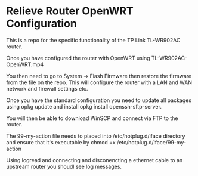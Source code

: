 # Relieve Router OpenWRT Configuration 

This is a repo for the specific functionality of the TP Link TL-WR902AC router.

Once you have configured the router with OpenWRT using TL-WR902AC-OpenWRT.mp4

You then need to go to System -> Flash Firmware then restore the firmware from the file on the repo. This will configure the router with a LAN and WAN network and firewall settings etc.

Once you have the standard configuration you need to update all packages using opkg update and install opkg install openssh-sftp-server.

You will then be able to download WinSCP and connect via FTP to the router.

The 99-my-action file needs to placed into /etc/hotplug.d/iface directory and ensure that it's executable by chmod +x /etc/hotplug.d/iface/99-my-action

Using logread and connecting and disconencting a ethernet cable to an upstream router you shoudl see log messages.


